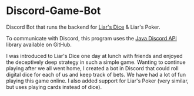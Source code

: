 # Discord-Game-Bot
Discord Bot that runs the backend for [Liar's Dice](https://en.wikipedia.org/wiki/Liar%27s_dice) &amp; Liar's Poker.

To communicate with Discord, this program uses the [Java Discord API](https://github.com/DV8FromTheWorld/JDA) library available on GitHub.


I was introduced to Liar's Dice one day at lunch with friends and enjoyed the deceptively deep strategy in such a simple game.
Wanting to continue playing after we all went home, I created a bot in Discord that could roll digital dice for each of us and keep track of bets.
We have had a lot of fun playing this game online. I also added support for Liar's Poker (very similar, but uses playing cards instead of dice).
